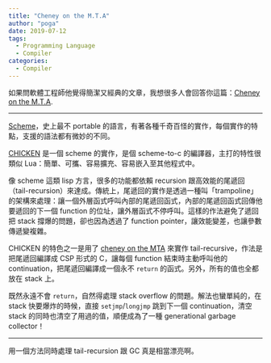 ```yaml
---
title: "Cheney on the M.T.A"
author: "poga"
date: 2019-07-12
tags:
  - Programming Language
  - Compiler
categories:
  - Compiler
---
```


如果問軟體工程師他覺得簡潔又經典的文章，我想很多人會回答你這篇：[Cheney on the M.T.A](http://home.pipeline.com/~hbaker1/CheneyMTA.html).

---


[Scheme](https://en.wikipedia.org/wiki/Scheme_(programming_language))，史上最不 portable 的語言，有著各種千奇百怪的實作，每個實作的特點，支援的語法都有微妙的不同。

[CHICKEN](https://www.call-cc.org/) 是一個 scheme 的實作，是個 scheme-to-c 的編譯器，主打的特性很類似 Lua：簡單、可攜、容易擴充、容易嵌入至其他程式中。

像 scheme 這類 lisp 方言，很多的功能都依賴 recursion 跟高效能的尾遞回（tail-recursion）來達成。傳統上，尾遞回的實作是透過一種叫「trampoline」的架構來處理：讓一個外層函式呼叫內部的尾遞回函式，內部的尾遞回函式回傳他要遞回的下一個 function 的位址，讓外層函式不停呼叫。這樣的作法避免了遞回把 stack 撐爆的問題，卻也因為透過了 function pointer，讓效能變差，也讓參數傳遞變複雜。

CHICKEN 的特色之一是用了 [cheney on the MTA](http://home.pipeline.com/~hbaker1/CheneyMTA.html) 來實作 tail-recursive，作法是把尾遞回編譯成 CSP 形式的 C，讓每個 function 結束時主動呼叫他的 continuation，把尾遞回編譯成一個永不 `return` 的函式。另外，所有的值也全都放在 stack 上。

既然永遠不會 `return`，自然得處理 stack overflow 的問題。解法也蠻單純的，在 stack 快要爆炸的時候，直接 `setjmp`/`longjmp` 跳到下一個 continuation，清空 stack 的同時也清空了用過的值，順便成為了一種 generational garbage collector！

---

用一個方法同時處理 tail-recursion 跟 GC 真是相當漂亮啊。
